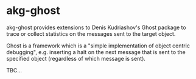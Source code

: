 # akg-ghost

akg-ghost provides extensions to Denis Kudriashov's Ghost package to trace or collect statistics on the messages sent to the target object.

Ghost is a framework which is a "simple implementation of object centric debugging", e.g. inserting a halt on the next message that is sent to the specified object (regardless of which message is sent).

TBC...

